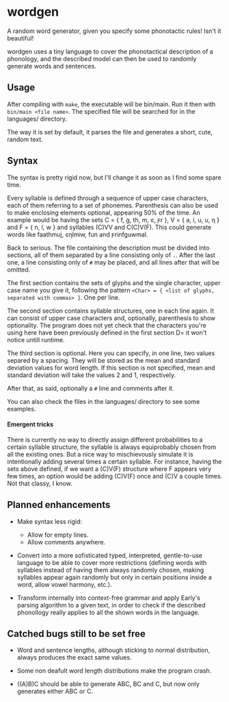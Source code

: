 # wordgen

A random word generator, given you specify some phonotactic rules! Isn't it beautiful!

wordgen uses a tiny language to cover the phonotactical description of a phonology, and the described model can then be used to randomly generate words and sentences.

## Usage

After compiling with `make`, the executable will be bin/main. Run it then with `bin/main <file name>`. The specified file will be searched for in the languages/ directory.

The way it is set by default, it parses the file and generates a short, cute, random text. 

## Syntax

The syntax is pretty rigid now, but I'll change it as soon as I find some spare time.

Every syllable is defined through a sequence of upper case characters, each of them referring to a set of phonemes. Parenthesis can also be used to make enclosing elements optional, appearing 50% of the time.
An example would be having the sets C = { f, g, th, m, ͼ, ϝr }, V = { a, i, u, υ, η } and F = { n, l, w } and syllables (C)VV and C(C)V(F). This could generate words like faathmυj, ͼηlmiw, fun and ϝrinfguwmal.

Back to serious. The file containing the description must be divided into sections, all of them separated by a line consisting only of `.`. After the last one, a line consisting only of `#` may be placed, and all lines after that will be omitted.

The first section contains the sets of glyphs and the single character, upper case name you give it, following the pattern `<Char> = { <list of glyphs, separated with commas> }`. One per line.

The second section contains syllable structures, one in each line again. It can consist of upper case characters and, optionally, parenthesis to show optionality.
The program does not yet check that the characters you're using here have been previously defined in the first section D= it won't notice untill runtime.

The third section is optional. Here you can specify, in one line, two values separed by a spacing. They will be stored as the mean and standard deviation values for word length. If this section is not specified, mean and standard deviation will take the values 2 and 1, respectively.

After that, as said, optionally a `#` line and comments after it.

You can also check the files in the languages/ directory to see some examples.

#### Emergent tricks

There is currently no way to directly assign different probabilities to a certain syllable structure, the syllable is always equiprobably chosen from all the existing ones. But a nice way to mischievously simulate it is intentionally adding several times a certain syllable.
For instance, having the sets  above defined, if we want a (C)V(F) structure where F appears very few times, an option would be adding (C)V(F) once and (C)V a couple times. Not that classy, I know.

## Planned enhancements

* Make syntax less rigid:
	* Allow for empty lines.
	* Allow comments anywhere.

* Convert into a more sofisticated typed, interpreted, gentle-to-use language to be able to cover more restrictions (defining words with syllables instead of having them always randomly chosen, making syllables appear again randomly but only in certain positions inside a word, allow vowel harmony, etc.).

* Transform internally into context-free grammar and apply Early's parsing algorithm to a given text, in order to check if the described phonollogy really applies to all the shown words in the language.

## Catched bugs still to be set free

* Word and sentence lengths, although sticking to normal distribution, always produces the exact same values.

* Some non deafult word length distributions make the program crash.

* ((A)B)C should be able to generate ABC, BC and C, but now only generates either ABC or C.
